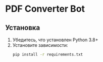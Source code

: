 # PDF Converter Bot

## Установка

1. Убедитесь, что установлен Python 3.8+
2. Установите зависимости:
   ```bash
   pip install -r requirements.txt
